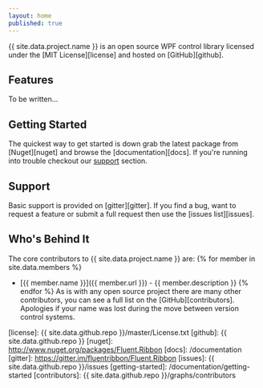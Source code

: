 ```yaml
---
layout: home
published: true
---
```


{{ site.data.project.name }} is an open source WPF control library licensed under the [MIT License][license] and hosted on [GitHub][github].

## Features

To be written...

## Getting Started
The quickest way to get started is down grab the latest package from [Nuget][nuget] and browse the [documentation][docs]. If you're running into trouble checkout our [support](#support) section.

## Support<a name="support"></a>
Basic support is provided on [gitter][gitter]. If you find a bug, want to request a feature or submit a full request then use the [issues list][issues].

## Who's Behind It
The core contributors to {{ site.data.project.name }} are:
{% for member in site.data.members %}
 - [{{ member.name }}]({{ member.url }}) - {{ member.description }}
{% endfor %}
As is with any open source project there are many other contributors, you can see a full list on the [GitHub][contributors]. Apologies if your name was lost during the move between version control systems.

[license]: {{ site.data.github.repo }}/master/License.txt
[github]: {{ site.data.github.repo }}
[nuget]: http://www.nuget.org/packages/Fluent.Ribbon
[docs]: /documentation
[gitter]: https://gitter.im/fluentribbon/Fluent.Ribbon
[issues]: {{ site.data.github.repo }}/issues
[getting-started]: /documentation/getting-started
[contributors]: {{ site.data.github.repo }}/graphs/contributors